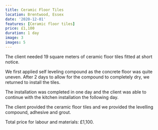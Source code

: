 ```yaml
---
title: Ceramic Floor Tiles
location: Brentwood, Essex
date: '2020-12-01'
features: [Ceramic floor tiles]
price: £1,100
duration: 1 day
image: 3
images: 5
---
```


The client needed 19 square meters of ceramic floor tiles fitted at short notice.

We first applied self leveling compound as the concrete floor was quite uneven. After 2 days to allow for the compound to completely dry, we returned to install the tiles.

The installation was completed in one day and the client was able to continue with the kitchen installation the following day.

The client provided the ceramic floor tiles and we provided the levelling compound, adhesive and grout.

Total price for labour and materials: £1,100.
